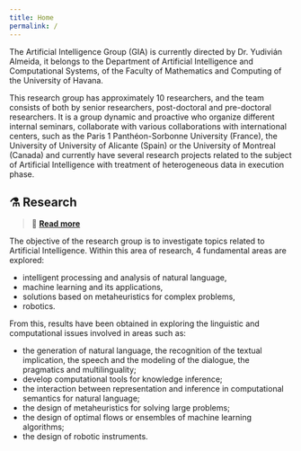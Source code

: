 ```yaml
---
title: Home
permalink: /
---
```


The Artificial Intelligence Group (GIA) is currently directed by Dr. Yudivián Almeida, it belongs to the Department of Artificial Intelligence and Computational Systems, of the Faculty of Mathematics and Computing of the University of Havana.

This research group has approximately 10 researchers, and the team consists of
both by senior researchers, post-doctoral and pre-doctoral researchers. It is a group
dynamic and proactive who organize different internal seminars, collaborate with various collaborations
with international centers, such as the Paris 1 Panthéon-Sorbonne University (France), the University of
University of Alicante (Spain) or the University of Montreal (Canada) and currently have several
research projects related to the subject of Artificial Intelligence with treatment of
heterogeneous data in execution phase.

## ⚗️ Research

> 🔎 [**Read more**](/en/research)

The objective of the research group is to investigate topics related to Artificial Intelligence.
Within this area of ​​research, 4 fundamental areas are explored:

- intelligent processing and analysis of natural language,
- machine learning and its applications,
- solutions based on metaheuristics for complex problems,
- robotics.

From this, results have been obtained in
exploring the linguistic and computational issues involved in areas such as:

- the generation of natural language, the recognition of the textual implication, the speech and the modeling of the dialogue, the
pragmatics and multilinguality;
- develop computational tools for knowledge inference;
- the interaction between representation and inference in computational semantics for natural language;
- the design of metaheuristics for solving large problems;
- the design of optimal flows or ensembles of machine learning algorithms;
- the design of robotic instruments.